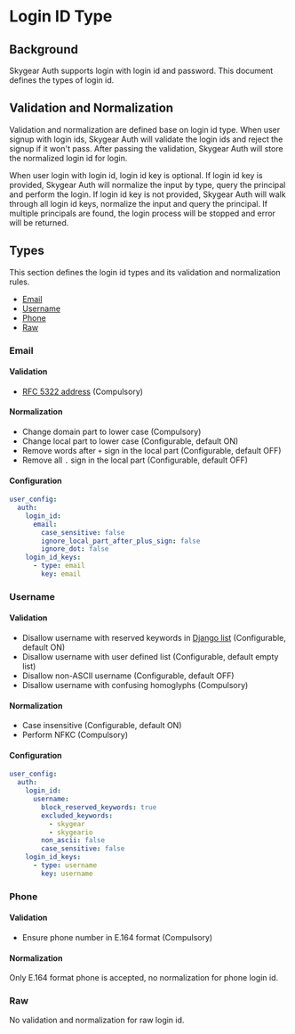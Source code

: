 # Login ID Type

## Background

Skygear Auth supports login with login id and password. This document defines the types of login id.

## Validation and Normalization

Validation and normalization are defined base on login id type. When user signup with login ids, Skygear Auth will validate the login ids and reject the signup if it won't pass. After passing the validation, Skygear Auth will store the normalized login id for login.

When user login with login id, login id key is optional. If login id key is provided, Skygear Auth will normalize the input by type, query the principal and perform the login. If login id key is not provided, Skygear Auth will walk through all login id keys, normalize the input and query the principal. If multiple principals are found, the login process will be stopped and error will be returned.

## Types

This section defines the login id types and its validation and normalization rules.

- [Email](#Email)
- [Username](#Username)
- [Phone](#Phone)
- [Raw](#Raw)

### Email

#### Validation

- [RFC 5322 address](https://tools.ietf.org/html/rfc5322#section-3.4.1) (Compulsory)

#### Normalization

- Change domain part to lower case (Compulsory)
- Change local part to lower case (Configurable, default ON)
- Remove words after `+` sign in the local part (Configurable, default OFF)
- Remove all `.` sign in the local part (Configurable, default OFF)

#### Configuration
```yaml
user_config:
  auth:
    login_id:
      email:
        case_sensitive: false
        ignore_local_part_after_plus_sign: false
        ignore_dot: false
    login_id_keys:
      - type: email
        key: email
```

### Username

#### Validation

- Disallow username with reserved keywords in [Django list](https://github.com/ubernostrum/django-registration/blob/31478a8acbf705a654565105c791f1ec4cdbf581/src/django_registration/validators.py#L127) (Configurable, default ON)
- Disallow username with user defined list (Configurable, default empty list)
- Disallow non-ASCII username (Configurable, default OFF)
- Disallow username with confusing homoglyphs (Compulsory)

#### Normalization

- Case insensitive (Configurable, default ON)
- Perform NFKC (Compulsory)

#### Configuration
```yaml
user_config:
  auth:
    login_id:
      username:
        block_reserved_keywords: true
        excluded_keywords:
          - skygear
          - skygeario
        non_ascii: false
        case_sensitive: false
    login_id_keys:
      - type: username
        key: username
```

### Phone

#### Validation

- Ensure phone number in E.164 format (Compulsory)

#### Normalization

Only E.164 format phone is accepted, no normalization for phone login id.

### Raw

No validation and normalization for raw login id.
